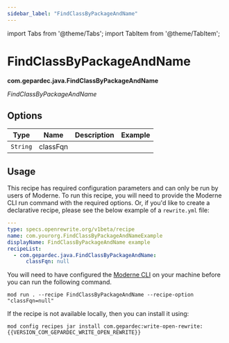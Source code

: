 ```yaml
---
sidebar_label: "FindClassByPackageAndName"
---
```


import Tabs from '@theme/Tabs';
import TabItem from '@theme/TabItem';

# FindClassByPackageAndName

**com.gepardec.java.FindClassByPackageAndName**

_FindClassByPackageAndName_

## Options

| Type | Name | Description | Example |
| -- | -- | -- | -- |
| `String` | classFqn |  |  |


## Usage

This recipe has required configuration parameters and can only be run by users of Moderne.
To run this recipe, you will need to provide the Moderne CLI run command with the required options. 
Or, if you'd like to create a declarative recipe, please see the below example of a `rewrite.yml` file:

```yaml title="rewrite.yml"
---
type: specs.openrewrite.org/v1beta/recipe
name: com.yourorg.FindClassByPackageAndNameExample
displayName: FindClassByPackageAndName example
recipeList:
  - com.gepardec.java.FindClassByPackageAndName: 
      classFqn: null
```

<Tabs groupId="projectType">
<TabItem value="moderne-cli" label="Moderne CLI">

You will need to have configured the [Moderne CLI](https://docs.moderne.io/user-documentation/moderne-cli/getting-started/cli-intro) on your machine before you can run the following command.

```shell title="shell"
mod run . --recipe FindClassByPackageAndName --recipe-option "classFqn=null"
```

If the recipe is not available locally, then you can install it using:
```shell
mod config recipes jar install com.gepardec:write-open-rewrite:{{VERSION_COM_GEPARDEC_WRITE_OPEN_REWRITE}}
```
</TabItem>
</Tabs>
